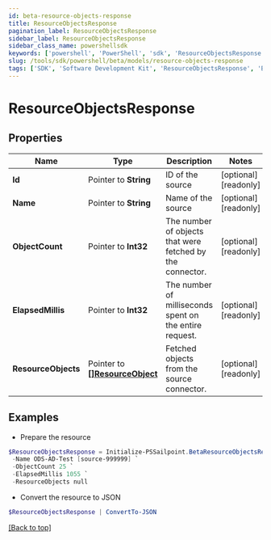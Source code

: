 ```yaml
---
id: beta-resource-objects-response
title: ResourceObjectsResponse
pagination_label: ResourceObjectsResponse
sidebar_label: ResourceObjectsResponse
sidebar_class_name: powershellsdk
keywords: ['powershell', 'PowerShell', 'sdk', 'ResourceObjectsResponse', 'BetaResourceObjectsResponse'] 
slug: /tools/sdk/powershell/beta/models/resource-objects-response
tags: ['SDK', 'Software Development Kit', 'ResourceObjectsResponse', 'BetaResourceObjectsResponse']
---
```



# ResourceObjectsResponse

## Properties

Name | Type | Description | Notes
------------ | ------------- | ------------- | -------------
**Id** |  Pointer to **String** | ID of the source | [optional] [readonly] 
**Name** |  Pointer to **String** | Name of the source | [optional] [readonly] 
**ObjectCount** |  Pointer to **Int32** | The number of objects that were fetched by the connector. | [optional] [readonly] 
**ElapsedMillis** |  Pointer to **Int32** | The number of milliseconds spent on the entire request. | [optional] [readonly] 
**ResourceObjects** |  Pointer to [**[]ResourceObject**](resource-object) | Fetched objects from the source connector. | [optional] [readonly] 

## Examples

- Prepare the resource
```powershell
$ResourceObjectsResponse = Initialize-PSSailpoint.BetaResourceObjectsResponse  -Id 2c91808568c529c60168cca6f90c1313 `
 -Name ODS-AD-Test [source-999999] `
 -ObjectCount 25 `
 -ElapsedMillis 1055 `
 -ResourceObjects null
```

- Convert the resource to JSON
```powershell
$ResourceObjectsResponse | ConvertTo-JSON
```


[[Back to top]](#) 

